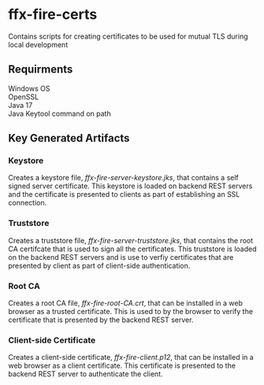 # ffx-fire-certs
Contains scripts for creating certificates to be used for mutual TLS during local development

## Requirments
Windows OS<br/>
OpenSSL<br/>
Java 17<br/>
Java Keytool command on path<br/>

## Key Generated Artifacts

### Keystore 
Creates a keystore file, *ffx-fire-server-keystore.jks*, that contains a self signed server certificate. This keystore is loaded on backend REST servers and the certificate is presented to clients as part of establishing an SSL connection.

### Truststore
Creates a truststore file, *ffx-fire-server-truststore.jks*, that contains the root CA certifcate that is used to sign all the certificates. This truststore is loaded on the backend REST servers and is use to verfiy certificates that are presented by client as part of client-side authentication.

### Root CA
Creates a root CA file, *ffx-fire-root-CA.crt*, that can be installed in a web browser as a trusted certificate. This is used to by the browser to verify the certificate that is presented by the backend REST server.

### Client-side Certificate
Creates a client-side certificate, *ffx-fire-client.p12*, that can be installed in a web browser as a client certificate. This certificate is presented to the backend REST server to authenticate the client.
